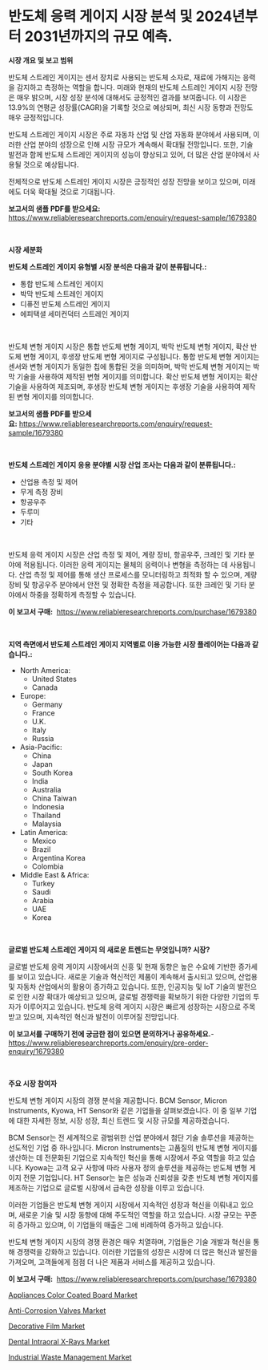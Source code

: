 <p><h1>반도체 응력 게이지 시장 분석 및 2024년부터 2031년까지의 규모 예측.</h1></p><p><strong>시장 개요 및 보고 범위</strong></p>
<p><p>반도체 스트레인 게이지는 센서 장치로 사용되는 반도체 소자로, 재료에 가해지는 응력을 감지하고 측정하는 역할을 합니다. 미래와 현재의 반도체 스트레인 게이지 시장 전망은 매우 밝으며, 시장 성장 분석에 대해서도 긍정적인 결과를 보여줍니다. 이 시장은 13.9%의 연평균 성장률(CAGR)을 기록할 것으로 예상되며, 최신 시장 동향과 전망도 매우 긍정적입니다.</p><p>반도체 스트레인 게이지 시장은 주로 자동차 산업 및 산업 자동화 분야에서 사용되며, 이러한 산업 분야의 성장으로 인해 시장 규모가 계속해서 확대될 전망입니다. 또한, 기술 발전과 함께 반도체 스트레인 게이지의 성능이 향상되고 있어, 더 많은 산업 분야에서 사용될 것으로 예상됩니다.</p><p>전체적으로 반도체 스트레인 게이지 시장은 긍정적인 성장 전망을 보이고 있으며, 미래에도 더욱 확대될 것으로 기대됩니다.</p></p>
<p><strong>보고서의 샘플 PDF를 받으세요:</strong> <a href="https://www.reliableresearchreports.com/enquiry/request-sample/1679380">https://www.reliableresearchreports.com/enquiry/request-sample/1679380</a></p>
<p>&nbsp;</p>
<p><strong>시장 세분화</strong></p>
<p><strong>반도체 스트레인 게이지 유형별 시장 분석은 다음과 같이 분류됩니다.:</strong></p>
<p><ul><li>통합 반도체 스트레인 게이지</li><li>박막 반도체 스트레인 게이지</li><li>디퓨전 반도체 스트레인 게이지</li><li>에피택셜 세미컨덕터 스트레인 게이지</li></ul></p>
<p>&nbsp;</p>
<p><p>반도체 변형 게이지 시장은 통합 반도체 변형 게이지, 박막 반도체 변형 게이지, 확산 반도체 변형 게이지, 후생장 반도체 변형 게이지로 구성됩니다. 통합 반도체 변형 게이지는 센서와 변형 게이지가 동일한 칩에 통합된 것을 의미하며, 박막 반도체 변형 게이지는 박막 기술을 사용하여 제작된 변형 게이지를 의미합니다. 확산 반도체 변형 게이지는 확산 기술을 사용하여 제조되며, 후생장 반도체 변형 게이지는 후생장 기술을 사용하여 제작된 변형 게이지를 의미합니다.</p></p>
<p><strong>보고서의 샘플 PDF를 받으세요:</strong>&nbsp;<a href="https://www.reliableresearchreports.com/enquiry/request-sample/1679380">https://www.reliableresearchreports.com/enquiry/request-sample/1679380</a></p>
<p>&nbsp;</p>
<p><strong> 반도체 스트레인 게이지 응용 분야별 시장 산업 조사는 다음과 같이 분류됩니다.:</strong></p>
<p><ul><li>산업용 측정 및 제어</li><li>무게 측정 장비</li><li>항공우주</li><li>두루미</li><li>기타</li></ul></p>
<p>&nbsp;</p>
<p><p>반도체 응력 게이지 시장은 산업 측정 및 제어, 계량 장비, 항공우주, 크레인 및 기타 분야에 적용됩니다. 이러한 응력 게이지는 물체의 응력이나 변형을 측정하는 데 사용됩니다. 산업 측정 및 제어를 통해 생산 프로세스를 모니터링하고 최적화 할 수 있으며, 계량 장비 및 항공우주 분야에서 안전 및 정확한 측정을 제공합니다. 또한 크레인 및 기타 분야에서 하중을 정확하게 측정할 수 있습니다.</p></p>
<p><strong>이 보고서 구매:</strong>&nbsp; <a href="https://www.reliableresearchreports.com/purchase/1679380">https://www.reliableresearchreports.com/purchase/1679380</a></p>
<p>&nbsp;</p>
<p><strong>지역 측면에서 반도체 스트레인 게이지 지역별로 이용 가능한 시장 플레이어는 다음과 같습니다.:</strong></p>
<p><ul>
    <li>
        North America:
        <ul>
            <li>United States</li>
            <li>Canada</li>
        </ul>
    </li>
    <li>
        Europe:
        <ul>
            <li>Germany</li>
            <li>France</li>
            <li>U.K.</li>
            <li>Italy</li>
            <li>Russia</li>
        </ul>
    </li>
    <li>
        Asia-Pacific:
        <ul>
            <li>China</li>
            <li>Japan</li>
            <li>South Korea</li>
            <li>India</li>
            <li>Australia</li>
            <li>China Taiwan</li>
            <li>Indonesia</li>
            <li>Thailand</li>
            <li>Malaysia</li>
        </ul>
    </li>
    <li>
        Latin America:
        <ul>
            <li>Mexico</li>
            <li>Brazil</li>
            <li>Argentina Korea</li>
            <li>Colombia</li>
        </ul>
    </li>
    <li>
        Middle East & Africa:
        <ul>
            <li>Turkey</li>
            <li>Saudi</li>
            <li>Arabia</li>
            <li>UAE</li>
            <li>Korea</li>
        </ul>
    </li>
    </ul></p>
<p>&nbsp;</p>
<p><strong>글로벌 반도체 스트레인 게이지 의 새로운 트렌드는 무엇입니까? 시장?</strong></p>
<p><p>글로벌 반도체 응력 게이지 시장에서의 신흥 및 현재 동향은 높은 수요에 기반한 증가세를 보이고 있습니다. 새로운 기술과 혁신적인 제품이 계속해서 출시되고 있으며, 산업용 및 자동차 산업에서의 활용이 증가하고 있습니다. 또한, 인공지능 및 IoT 기술의 발전으로 인한 시장 확대가 예상되고 있으며, 글로벌 경쟁력을 확보하기 위한 다양한 기업의 투자가 이루어지고 있습니다. 반도체 응력 게이지 시장은 빠르게 성장하는 시장으로 주목받고 있으며, 지속적인 혁신과 발전이 이루어질 전망입니다.</p></p>
<p><strong>이 보고서를 구매하기 전에 궁금한 점이 있으면 문의하거나 공유하세요.</strong>- <a href="https://www.reliableresearchreports.com/enquiry/pre-order-enquiry/1679380">https://www.reliableresearchreports.com/enquiry/pre-order-enquiry/1679380</a></p>
<p>&nbsp;</p>
<p><strong>주요 시장 참여자</strong></p>
<p><p>반도체 변형 게이지 시장의 경쟁 분석을 제공합니다. BCM Sensor, Micron Instruments, Kyowa, HT Sensor와 같은 기업들을 살펴보겠습니다. 이 중 일부 기업에 대한 자세한 정보, 시장 성장, 최신 트렌드 및 시장 규모를 제공하겠습니다.</p><p>BCM Sensor는 전 세계적으로 광범위한 산업 분야에서 첨단 기술 솔루션을 제공하는 선도적인 기업 중 하나입니다. Micron Instruments는 고품질의 반도체 변형 게이지를 생산하는 데 전문화된 기업으로 지속적인 혁신을 통해 시장에서 주요 역할을 하고 있습니다. Kyowa는 고객 요구 사항에 따라 사용자 정의 솔루션을 제공하는 반도체 변형 게이지 전문 기업입니다. HT Sensor는 높은 성능과 신뢰성을 갖춘 반도체 변형 게이지를 제조하는 기업으로 글로벌 시장에서 급속한 성장을 이루고 있습니다.</p><p>이러한 기업들은 반도체 변형 게이지 시장에서 지속적인 성장과 혁신을 이뤄내고 있으며, 새로운 기술 및 시장 동향에 대해 주도적인 역할을 하고 있습니다. 시장 규모는 꾸준히 증가하고 있으며, 이 기업들의 매출은 그에 비례하여 증가하고 있습니다.</p><p>반도체 변형 게이지 시장의 경쟁 환경은 매우 치열하며, 기업들은 기술 개발과 혁신을 통해 경쟁력을 강화하고 있습니다. 이러한 기업들의 성장은 시장에 더 많은 혁신과 발전을 가져오며, 고객들에게 점점 더 나은 제품과 서비스를 제공하고 있습니다.</p></p>
<p><strong>이 보고서 구매:</strong>&nbsp;&nbsp;<a href="https://www.reliableresearchreports.com/purchase/1679380">https://www.reliableresearchreports.com/purchase/1679380</a></p>
<p><p><a href="https://view.publitas.com/reportprime-1/appliances-color-coated-board-market-research-report-unlocks-analysis-on-the-market-financial-status-market-size-and-market-revenue-upto-2030/">Appliances Color Coated Board Market</a></p><p><a href="https://issuu.com/reportprime-2/docs/anti-corrosion-valves-market-size-2030.pptx">Anti-Corrosion Valves Market</a></p><p><a href="https://github.com/mauripalmi/Market-Research-Report-List-2/blob/main/decorative-film-market.md">Decorative Film Market</a></p><p><a href="https://view.publitas.com/reportprime-1/dental-intraoral-x-rays-market-research-report-reveals-the-latest-trends-and-opportunities-of-this-market-for-period-from-2023-2030/">Dental Intraoral X-Rays Market</a></p><p><a href="https://github.com/gulaimolin/Market-Research-Report-List-3/blob/main/industrial-waste-management-market.md">Industrial Waste Management Market</a></p></p>
